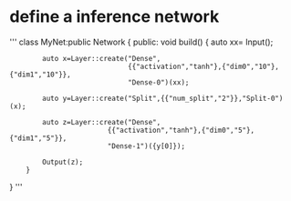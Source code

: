 
# define a inference network 


'''
class MyNet:public Network
{
    public:
        void build()
        {
            auto xx= Input();


            auto x=Layer::create("Dense",
                                 {{"activation","tanh"},{"dim0","10"},{"dim1","10"}},
                                 "Dense-0")(xx);

            auto y=Layer::create("Split",{{"num_split","2"}},"Split-0")(x);

            auto z=Layer::create("Dense",
                            {{"activation","tanh"},{"dim0","5"},{"dim1","5"}},
                            "Dense-1")({y[0]});

            Output(z);
        }

}
'''
